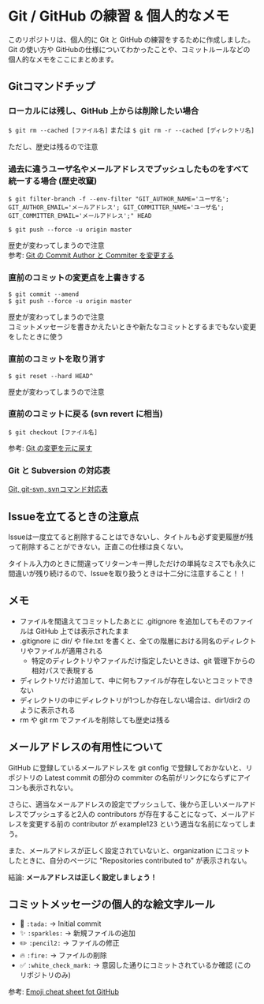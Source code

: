 # Git / GitHub の練習 & 個人的なメモ
このリポジトリは、個人的に Git と GitHub の練習をするために作成しました。  
Git の使い方や GitHubの仕様についてわかったことや、コミットルールなどの個人的なメモをここにまとめます。

## Gitコマンドチップ

### ローカルには残し、GitHub 上からは削除したい場合
`$ git rm --cached [ファイル名]` または `$ git rm -r --cached [ディレクトリ名]`

ただし、歴史は残るので注意

### 過去に違うユーザ名やメールアドレスでプッシュしたものをすべて統一する場合 (歴史改竄)
`$ git filter-branch -f --env-filter "GIT_AUTHOR_NAME='ユーザ名'; GIT_AUTHOR_EMAIL='メールアドレス'; GIT_COMMITTER_NAME='ユーザ名'; GIT_COMMITTER_EMAIL='メールアドレス';" HEAD`

`$ git push --force -u origin master`

歴史が変わってしまうので注意  
参考: [Git の Commit Author と Commiter を変更する](http://qiita.com/sea_mountain/items/d70216a5bc16a88ed932)

### 直前のコミットの変更点を上書きする
`$ git commit --amend`  
`$ git push --force -u origin master`

歴史が変わってしまうので注意  
コミットメッセージを書きかえたいときや新たなコミットとするまでもない変更をしたときに使う

### 直前のコミットを取り消す
`$ git reset --hard HEAD^`

歴史が変わってしまうので注意

### 直前のコミットに戻る (svn revert に相当)
`$ git checkout [ファイル名]`  

参考: [Git の変更を元に戻す](https://www.atlassian.com/ja/git/tutorial/undoing-changes)

### Git と Subversion の対応表
[Git, git-svn, svnコマンド対応表](http://qiita.com/sugarshin/items/0394e9ad867951dd74fe)

## Issueを立てるときの注意点
Issueは一度立てると削除することはできないし、タイトルも必ず変更履歴が残って削除することができない。正直この仕様は良くない。

タイトル入力のときに間違ってリターンキー押しただけの単純なミスでも永久に間違いが残り続けるので、Issueを取り扱うときは十二分に注意すること！！

## メモ
* ファイルを間違えてコミットしたあとに .gitignore を追加してもそのファイルは GitHub 上では表示されたまま
* .gitignore に dir/ や file.txt を書くと、全ての階層における同名のディレクトリやファイルが適用される
    * 特定のディレクトリやファイルだけ指定したいときは、git 管理下からの相対パスで表現する
* ディレクトリだけ追加して、中に何もファイルが存在しないとコミットできない
* ディレクトリの中にディレクトリが1つしか存在しない場合は、dir1/dir2 のように表示される
* rm や git rm でファイルを削除しても歴史は残る

## メールアドレスの有用性について
GitHub に登録しているメールアドレスを git config で登録しておかないと、リポジトリの Latest commit の部分の commiter の名前がリンクにならずにアイコンも表示されない。

さらに、適当なメールアドレスの設定でプッシュして、後から正しいメールアドレスでプッシュすると2人の contributors が存在することになって、メールアドレスを変更する前の contributor が example123 という適当な名前になってしまう。

また、メールアドレスが正しく設定されていないと、organization にコミットしたときに、自分のページに "Repositories contributed to" が表示されない。

結論: **メールアドレスは正しく設定しましょう！**

## コミットメッセージの個人的な絵文字ルール
* :tada: `:tada:` → Initial commit
* :sparkles: `:sparkles:` → 新規ファイルの追加
* :pencil2: `:pencil2:` → ファイルの修正
* :fire: `:fire:` → ファイルの削除
* :white_check_mark: `:white_check_mark:` → 意図した通りにコミットされているか確認 (このリポジトリのみ)

参考: [Emoji cheat sheet fot GitHub](http://www.emoji-cheat-sheet.com)
